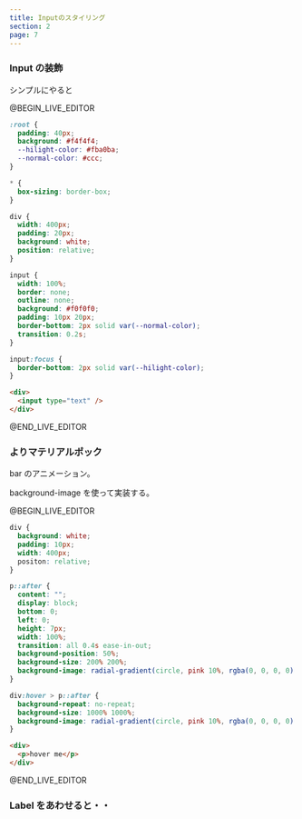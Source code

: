 ```yaml
---
title: Inputのスタイリング
section: 2
page: 7
---
```


### Input の装飾

シンプルにやると

@BEGIN_LIVE_EDITOR

```css
:root {
  padding: 40px;
  background: #f4f4f4;
  --hilight-color: #fba0ba;
  --normal-color: #ccc;
}

* {
  box-sizing: border-box;
}

div {
  width: 400px;
  padding: 20px;
  background: white;
  position: relative;
}

input {
  width: 100%;
  border: none;
  outline: none;
  background: #f0f0f0;
  padding: 10px 20px;
  border-bottom: 2px solid var(--normal-color);
  transition: 0.2s;
}

input:focus {
  border-bottom: 2px solid var(--hilight-color);
}
```

```html
<div>
  <input type="text" />
</div>
```

@END_LIVE_EDITOR

### よりマテリアルポック

bar のアニメーション。

background-image を使って実装する。

@BEGIN_LIVE_EDITOR

```css
div {
  background: white;
  padding: 10px;
  width: 400px;
  positon: relative;
}

p::after {
  content: "";
  display: block;
  bottom: 0;
  left: 0;
  height: 7px;
  width: 100%;
  transition: all 0.4s ease-in-out;
  background-position: 50%;
  background-size: 200% 200%;
  background-image: radial-gradient(circle, pink 10%, rgba(0, 0, 0, 0) 11%);
}

div:hover > p::after {
  background-repeat: no-repeat;
  background-size: 1000% 1000%;
  background-image: radial-gradient(circle, pink 10%, rgba(0, 0, 0, 0) 11%);
}
```

```html
<div>
  <p>hover me</p>
</div>
```

@END_LIVE_EDITOR

### Label をあわせると・・
